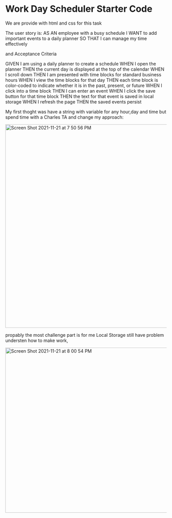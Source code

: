 # Work Day Scheduler Starter Code

We are provide with html and  css for this task

The user story is:
AS AN employee with a busy schedule
I WANT to add important events to a daily planner
SO THAT I can manage my time effectively


and Acceptance Criteria

GIVEN I am using a daily planner to create a schedule
WHEN I open the planner
THEN the current day is displayed at the top of the calendar
WHEN I scroll down
THEN I am presented with time blocks for standard business hours
WHEN I view the time blocks for that day
THEN each time block is color-coded to indicate whether it is in the past, present, or future
WHEN I click into a time block
THEN I can enter an event
WHEN I click the save button for that time block
THEN the text for that event is saved in local storage
WHEN I refresh the page
THEN the saved events persist

My first thoght was have a string with variable for any hour,day and time but spend time with a Charles TA  and change my approach:

<img width="636" alt="Screen Shot 2021-11-21 at 7 50 56 PM" src="https://user-images.githubusercontent.com/91921941/142786243-ddbc8752-6eb7-4767-8dcc-c33c0df68a31.png">


propably the most challenge part is for me Local Storage  still have problem understen how to make work, 

<img width="516" alt="Screen Shot 2021-11-21 at 8 00 54 PM" src="https://user-images.githubusercontent.com/91921941/142786724-0e77db98-77e2-419e-959b-86f33e5e4c58.png">






